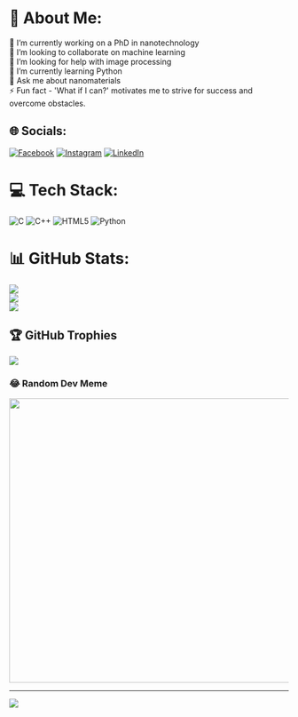# 💫 About Me:
🔭 I’m currently working on a PhD in nanotechnology<br>👯 I’m looking to collaborate on machine learning<br>🤝 I’m looking for help with image processing<br>🌱 I’m currently learning Python<br>💬 Ask me about nanomaterials<br>⚡ Fun fact - 'What if I can?' motivates me to strive for success and overcome obstacles.


## 🌐 Socials:
[![Facebook](https://img.shields.io/badge/Facebook-%231877F2.svg?logo=Facebook&logoColor=white)](https://facebook.com/burakturnaoglu) [![Instagram](https://img.shields.io/badge/Instagram-%23E4405F.svg?logo=Instagram&logoColor=white)](https://instagram.com/burakturnaoglu) [![LinkedIn](https://img.shields.io/badge/LinkedIn-%230077B5.svg?logo=linkedin&logoColor=white)](https://linkedin.com/in/burakturnaoglu) 

# 💻 Tech Stack:
![C](https://img.shields.io/badge/c-%2300599C.svg?style=for-the-badge&logo=c&logoColor=white) ![C++](https://img.shields.io/badge/c++-%2300599C.svg?style=for-the-badge&logo=c%2B%2B&logoColor=white) ![HTML5](https://img.shields.io/badge/html5-%23E34F26.svg?style=for-the-badge&logo=html5&logoColor=white) ![Python](https://img.shields.io/badge/python-3670A0?style=for-the-badge&logo=python&logoColor=ffdd54)
# 📊 GitHub Stats:
![](https://github-readme-stats.vercel.app/api?username=burakturnaoglu&theme=city_light&hide_border=false&include_all_commits=true&count_private=true)<br/>
![](https://github-readme-streak-stats.herokuapp.com/?user=burakturnaoglu&theme=city_light&hide_border=false)<br/>
![](https://github-readme-stats.vercel.app/api/top-langs/?username=burakturnaoglu&theme=city_light&hide_border=false&include_all_commits=true&count_private=true&layout=compact)

## 🏆 GitHub Trophies
![](https://github-profile-trophy.vercel.app/?username=burakturnaoglu&theme=dark&no-frame=false&no-bg=false&margin-w=4)

### 😂 Random Dev Meme
<img src="https://rm.up.railway.app/" width="512px"/>

---
[![](https://visitcount.itsvg.in/api?id=burakturnaoglu&icon=0&color=0)](https://visitcount.itsvg.in)

<!-- Proudly created with GPRM ( https://gprm.itsvg.in ) -->
